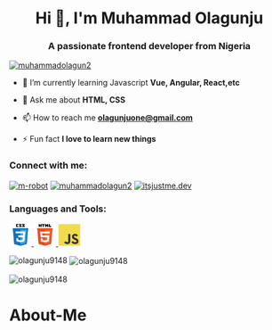 <h1 align="center">Hi 👋, I'm Muhammad Olagunju</h1>
<h3 align="center">A passionate frontend developer from Nigeria</h3>

<p align="left"> <a href="https://twitter.com/muhammadolagun2" target="blank"><img src="https://img.shields.io/twitter/follow/muhammadolagun2?logo=twitter&style=for-the-badge" alt="muhammadolagun2" /></a> </p>

- 🌱 I’m currently learning Javascript **Vue, Angular, React,etc**

- 💬 Ask me about **HTML, CSS**

- 📫 How to reach me **olagunjuone@gmail.com**

- ⚡ Fun fact **I love to learn new things**

<h3 align="left">Connect with me:</h3>
<p align="left">
<a href="https://codepen.io/m-robot" target="blank"><img align="center" src="https://raw.githubusercontent.com/rahuldkjain/github-profile-readme-generator/master/src/images/icons/Social/codepen.svg" alt="m-robot" height="30" width="40" /></a>
<a href="https://twitter.com/muhammadolagun2" target="blank"><img align="center" src="https://raw.githubusercontent.com/rahuldkjain/github-profile-readme-generator/master/src/images/icons/Social/twitter.svg" alt="muhammadolagun2" height="30" width="40" /></a>
<a href="https://instagram.com/itsjustme.dev" target="blank"><img align="center" src="https://raw.githubusercontent.com/rahuldkjain/github-profile-readme-generator/master/src/images/icons/Social/instagram.svg" alt="itsjustme.dev" height="30" width="40" /></a>
</p>

<h3 align="left">Languages and Tools:</h3>
<p align="left"> <a href="https://www.w3schools.com/css/" target="_blank" rel="noreferrer"> <img src="https://raw.githubusercontent.com/devicons/devicon/master/icons/css3/css3-original-wordmark.svg" alt="css3" width="40" height="40"/> </a> <a href="https://www.w3.org/html/" target="_blank" rel="noreferrer"> <img src="https://raw.githubusercontent.com/devicons/devicon/master/icons/html5/html5-original-wordmark.svg" alt="html5" width="40" height="40"/> </a> <a href="https://developer.mozilla.org/en-US/docs/Web/JavaScript" target="_blank" rel="noreferrer"> <img src="https://raw.githubusercontent.com/devicons/devicon/master/icons/javascript/javascript-original.svg" alt="javascript" width="40" height="40"/> </a> </p>

<p><img align="left" src="https://github-readme-stats.vercel.app/api/top-langs?username=olagunju9148&show_icons=true&locale=en&layout=compact" alt="olagunju9148" /></p>

<p>&nbsp;<img align="center" src="https://github-readme-stats.vercel.app/api?username=olagunju9148&show_icons=true&locale=en" alt="olagunju9148" /></p>

<p><img align="center" src="https://github-readme-streak-stats.herokuapp.com/?user=olagunju9148&" alt="olagunju9148" /></p>

# About-Me
